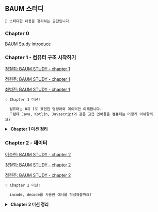 ## BAUM 스터디

```
👋 스터디한 내용을 정리하는 공간입니다.
```


### Chapter 0

[BAUM Study Introduce](Introduce.MD)

### Chapter 1 - 컴퓨터 구조 시작하기

[정철희: BAUM STUDY - chapter 1](chapter1%2Fstudy%2F%EC%A0%95%EC%B2%A0%ED%9D%AC-chapter1.MD)

[정현주: BAUM STUDY - chapter 1]()

[최범진: BAUM STUDY - chapter 1]()

```
💡 Chapter 1 미션!

  컴퓨터는 0과 1로 표현된 명령어와 데이터만 이해합니다.
  그런데 Java, Kotlin, Javascript와 같은 고급 언어들을 컴퓨터는 어떻게 이해할까요?
```

<details>
<summary><b>️ Chapter 1 미션 정리</b></summary>

[최범진: BAUM STUDY - chapter 1 미션]()

[정철희: BAUM STUDY - chapter 1 미션](chapter1%2Fmission%2F%EC%A0%95%EC%B2%A0%ED%9D%AC-chapter1-mission.MD)
</details>

### Chapter 2 - 데이터
[이승현: BAUM STUDY - chapter 2]()

[정철희: BAUM STUDY - chapter 2]()

[정현주: BAUM STUDY - chapter 2]()
```
💡 Chapter 2 미션!

  incode, decode를 사용한 예시를 작성해볼까요?
```

<details>
<summary><b>️ Chapter 2 미션 정리</b></summary>

[정철희: BAUM STUDY - chapter 2 미션](chapter2%2Fmission%2F%EC%A0%95%EC%B2%A0%ED%9D%AC-chapter2-mission.MD)
</details>
